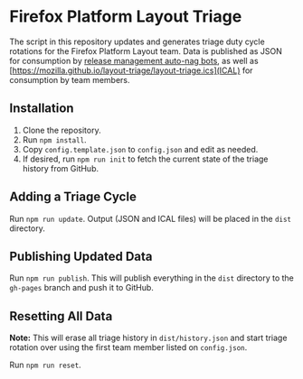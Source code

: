 # Firefox Platform Layout Triage

The script in this repository updates and generates triage duty cycle rotations for the Firefox Platform Layout team. Data is published as JSON for consumption by [release management auto-nag bots](https://github.com/mozilla/relman-auto-nag/blob/master/auto_nag/scripts/configs/layout_round_robin.json), as well as [https://mozilla.github.io/layout-triage/layout-triage.ics](ICAL) for consumption by team members.

## Installation

1. Clone the repository.
2. Run `npm install`.
3. Copy `config.template.json` to `config.json` and edit as needed.
4. If desired, run `npm run init` to fetch the current state of the triage history from GitHub.

## Adding a Triage Cycle

Run `npm run update`. Output (JSON and ICAL files) will be placed in the `dist` directory.

## Publishing Updated Data

Run `npm run publish`. This will publish everything in the `dist` directory to the `gh-pages` branch and push it to GitHub.

## Resetting All Data

**Note:** This will erase all triage history in `dist/history.json` and start triage rotation over using the first team member listed on `config.json`.

Run `npm run reset`.
